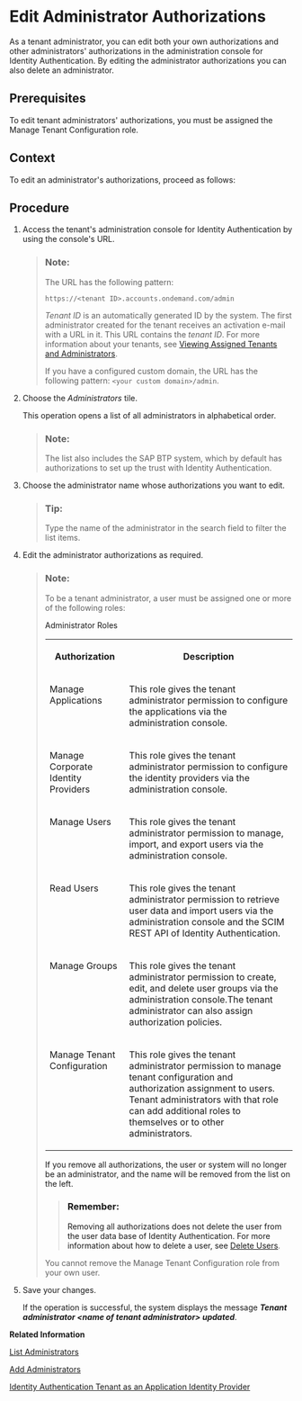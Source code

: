 <!-- loio86ee37423f8945a1898faff1e6308756 -->

# Edit Administrator Authorizations

As a tenant administrator, you can edit both your own authorizations and other administrators' authorizations in the administration console for Identity Authentication. By editing the administrator authorizations you can also delete an administrator.



## Prerequisites

To edit tenant administrators' authorizations, you must be assigned the Manage Tenant Configuration role.



## Context

To edit an administrator's authorizations, proceed as follows:



## Procedure

1.  Access the tenant's administration console for Identity Authentication by using the console's URL.

    > ### Note:  
    > The URL has the following pattern:
    > 
    > `https://<tenant ID>.accounts.ondemand.com/admin`
    > 
    > *Tenant ID* is an automatically generated ID by the system. The first administrator created for the tenant receives an activation e-mail with a URL in it. This URL contains the *tenant ID*. For more information about your tenants, see [Viewing Assigned Tenants and Administrators](../viewing-assigned-tenants-and-administrators-f56e6f2.md).
    > 
    > If you have a configured custom domain, the URL has the following pattern: `<your custom domain>/admin`.

2.  Choose the *Administrators* tile.

    This operation opens a list of all administrators in alphabetical order.

    > ### Note:  
    > The list also includes the SAP BTP system, which by default has authorizations to set up the trust with Identity Authentication.

3.  Choose the administrator name whose authorizations you want to edit.

    > ### Tip:  
    > Type the name of the administrator in the search field to filter the list items.

4.  Edit the administrator authorizations as required.

    > ### Note:  
    > To be a tenant administrator, a user must be assigned one or more of the following roles:
    > 
    > <a name="loio86ee37423f8945a1898faff1e6308756__table_unj_vlt_mnb"/>Administrator Roles
    > 
    > 
    > <table>
    > <tr>
    > <th valign="top">
    > 
    > Authorization
    > 
    > 
    > 
    > </th>
    > <th valign="top">
    > 
    > Description
    > 
    > 
    > 
    > </th>
    > </tr>
    > <tr>
    > <td valign="top">
    > 
    > Manage Applications
    > 
    > 
    > 
    > </td>
    > <td valign="top">
    > 
    > This role gives the tenant administrator permission to configure the applications via the administration console.
    > 
    > 
    > 
    > </td>
    > </tr>
    > <tr>
    > <td valign="top">
    > 
    > Manage Corporate Identity Providers
    > 
    > 
    > 
    > </td>
    > <td valign="top">
    > 
    > This role gives the tenant administrator permission to configure the identity providers via the administration console.
    > 
    > 
    > 
    > </td>
    > </tr>
    > <tr>
    > <td valign="top">
    > 
    > Manage Users
    > 
    > 
    > 
    > </td>
    > <td valign="top">
    > 
    > This role gives the tenant administrator permission to manage, import, and export users via the administration console.
    > 
    > 
    > 
    > </td>
    > </tr>
    > <tr>
    > <td valign="top">
    > 
    > Read Users
    > 
    > 
    > 
    > </td>
    > <td valign="top">
    > 
    > This role gives the tenant administrator permission to retrieve user data and import users via the administration console and the SCIM REST API of Identity Authentication.
    > 
    > 
    > 
    > </td>
    > </tr>
    > <tr>
    > <td valign="top">
    > 
    > Manage Groups
    > 
    > 
    > 
    > </td>
    > <td valign="top">
    > 
    > This role gives the tenant administrator permission to create, edit, and delete user groups via the administration console.The tenant administrator can also assign authorization policies.
    > 
    > 
    > 
    > </td>
    > </tr>
    > <tr>
    > <td valign="top">
    > 
    > Manage Tenant Configuration
    > 
    > 
    > 
    > </td>
    > <td valign="top">
    > 
    > This role gives the tenant administrator permission to manage tenant configuration and authorization assignment to users. Tenant administrators with that role can add additional roles to themselves or to other administrators.
    > 
    > 
    > 
    > </td>
    > </tr>
    > </table>
    > 
    > If you remove all authorizations, the user or system will no longer be an administrator, and the name will be removed from the list on the left.
    > 
    > > ### Remember:  
    > > Removing all authorizations does not delete the user from the user data base of Identity Authentication. For more information about how to delete a user, see [Delete Users](delete-users-bbfaf5f.md).
    > 
    > You cannot remove the Manage Tenant Configuration role from your own user.

5.  Save your changes.

    If the operation is successful, the system displays the message ***Tenant administrator <name of tenant administrator\> updated***.


**Related Information**  


[List Administrators](list-administrators-c79a5c6.md "As a tenant administrator, you can list the administrators and their authorizations in the administration console for Identity Authentication")

[Add Administrators](add-administrators-bbbdbdd.md#loiobbbdbdd3899942ce874f3aae9ba9e21d "As a tenant administrator, you can add new administrators in the administration console for Identity Authentication.")

[Identity Authentication Tenant as an Application Identity Provider](https://help.sap.com/viewer/65de2977205c403bbc107264b8eccf4b/Cloud/en-US/d3df5b457d0c43fca117da0dc14e2f0d.html)

